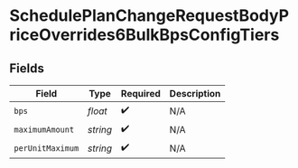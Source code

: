 # SchedulePlanChangeRequestBodyPriceOverrides6BulkBpsConfigTiers


## Fields

| Field              | Type               | Required           | Description        |
| ------------------ | ------------------ | ------------------ | ------------------ |
| `bps`              | *float*            | :heavy_check_mark: | N/A                |
| `maximumAmount`    | *string*           | :heavy_check_mark: | N/A                |
| `perUnitMaximum`   | *string*           | :heavy_check_mark: | N/A                |